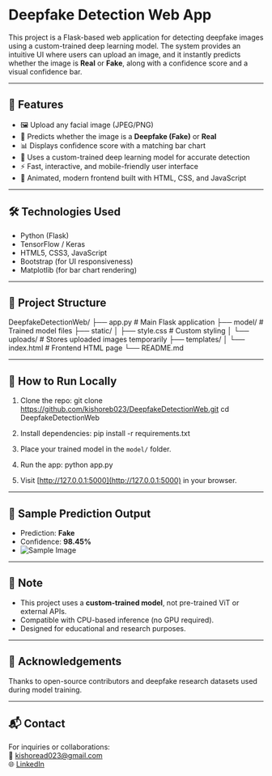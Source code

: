 # Deepfake Detection Web App

This project is a Flask-based web application for detecting deepfake images using a custom-trained deep learning model. The system provides an intuitive UI where users can upload an image, and it instantly predicts whether the image is **Real** or **Fake**, along with a confidence score and a visual confidence bar.

---

## 🚀 Features

- 🖼️ Upload any facial image (JPEG/PNG)
- 🤖 Predicts whether the image is a **Deepfake (Fake)** or **Real**
- 📊 Displays confidence score with a matching bar chart
- 🧠 Uses a custom-trained deep learning model for accurate detection
- ⚡ Fast, interactive, and mobile-friendly user interface
- 🎨 Animated, modern frontend built with HTML, CSS, and JavaScript

---

## 🛠️ Technologies Used

- Python (Flask)
- TensorFlow / Keras
- HTML5, CSS3, JavaScript
- Bootstrap (for UI responsiveness)
- Matplotlib (for bar chart rendering)

---

## 📁 Project Structure

DeepfakeDetectionWeb/
├── app.py # Main Flask application
├── model/ # Trained model files
├── static/
│ ├── style.css # Custom styling
│ └── uploads/ # Stores uploaded images temporarily
├── templates/
│ └── index.html # Frontend HTML page
└── README.md


---

## 🧪 How to Run Locally

1. Clone the repo:
git clone https://github.com/kishoreb023/DeepfakeDetectionWeb.git
cd DeepfakeDetectionWeb

2. Install dependencies:
pip install -r requirements.txt


3. Place your trained model in the `model/` folder.

4. Run the app:
python app.py

5. Visit [http://127.0.0.1:5000](http://127.0.0.1:5000) in your browser.

---

## 📸 Sample Prediction Output

- Prediction: **Fake**
- Confidence: **98.45%**
- ![Sample Image](static/sample_output.png)

---

## 📌 Note

- This project uses a **custom-trained model**, not pre-trained ViT or external APIs.
- Compatible with CPU-based inference (no GPU required).
- Designed for educational and research purposes.

---

## 🙌 Acknowledgements

Thanks to open-source contributors and deepfake research datasets used during model training.

---

## 📬 Contact

For inquiries or collaborations:  
📧 kishoread023@gmail.com  
🌐 [LinkedIn](https://www.linkedin.com/in/kishoreb023)
